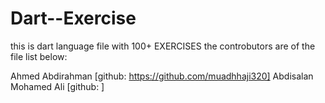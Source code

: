 # Dart--Exercise
this is dart language file with 100+ EXERCISES 
the controbutors are of the file list below:

Ahmed Abdirahman [github: https://github.com/muadhhaji320]
Abdisalan Mohamed Ali [github: ]
